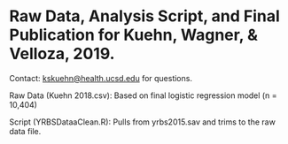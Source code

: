 # Raw Data, Analysis Script, and Final Publication for Kuehn, Wagner, & Velloza, 2019. 

Contact: kskuehn@health.ucsd.edu for questions. 

Raw Data (Kuehn 2018.csv): Based on final logistic regression model (n = 10,404)

Script (YRBSDataaClean.R): Pulls from yrbs2015.sav and trims to the raw data file. 
